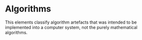# Algorithms

This elements classify algorithm artefacts that was intended to be implemented into a computer system, not the purely mathematical algorithms.